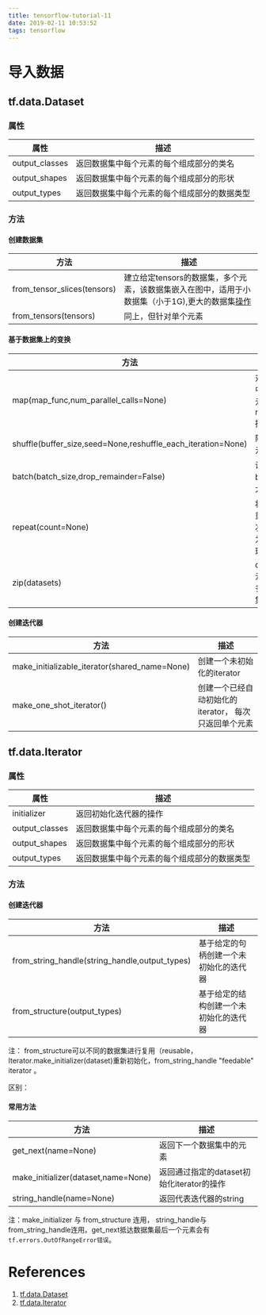 ```yaml
---
title: tensorflow-tutorial-11
date: 2019-02-11 10:53:52
tags: tensorflow
---
```


# 导入数据

## tf.data.Dataset

### 属性

|属性|描述|
|---|---|
|output_classes|返回数据集中每个元素的每个组成部分的类名|
|output_shapes|返回数据集中每个元素的每个组成部分的形状|
|output_types|返回数据集中每个元素的每个组成部分的数据类型|

### 方法

#### 创建数据集

|方法|描述|
|---|---|
|from_tensor_slices(tensors)|建立给定tensors的数据集，多个元素，该数据集嵌入在图中，适用于小数据集（小于1G),更大的数据集[操作](https://www.tensorflow.org/guide/datasets#consuming_numpy_arrays)|
|from_tensors(tensors)|同上，但针对单个元素|

#### 基于数据集上的变换

|方法|描述|
|---|---|
|map(map_func,num_parallel_calls=None)|对数据集中的每个元素执行map_func操作|
|shuffle(buffer_size,seed=None,reshuffle_each_iteration=None)|随机抽取元素|
|batch(batch_size,drop_remainder=False)|设置batch的大小|
|repeat(count=None)|将数据集重复几次，默认为无限循环|
|zip(datasets)|datasets 元组，将多个数据集合并|

#### 创建迭代器

|方法|描述|
|---|---|
|make_initializable_iterator(shared_name=None)|创建一个未初始化的iterator|
|make_one_shot_iterator()|创建一个已经自动初始化的iterator， 每次只返回单个元素|


## tf.data.Iterator

### 属性

|属性|描述|
|---|---|
|initializer|返回初始化迭代器的操作|
|output_classes|返回数据集中每个元素的每个组成部分的类名|
|output_shapes|返回数据集中每个元素的每个组成部分的形状|
|output_types|返回数据集中每个元素的每个组成部分的数据类型|

### 方法

#### 创建迭代器

|方法|描述|
|---|---|
|from_string_handle(string_handle,output_types)|基于给定的句柄创建一个未初始化的迭代器|
|from_structure(output_types)|基于给定的结构创建一个未初始化的迭代器|

注： from_structure可以不同的数据集进行复用（reusable，Iterator.make_initializer(dataset)重新初始化，from_string_handle "feedable" iterator 。

区别：


#### 常用方法

|方法|描述|
|---|---|
|get_next(name=None)|返回下一个数据集中的元素|
|make_initializer(dataset,name=None)|返回通过指定的dataset初始化iterator的操作|
|string_handle(name=None)|返回代表迭代器的string|

注：make_initializer 与 from_structure 连用， string_handle与from_string_handle连用。get_next抵达数据集最后一个元素会有`tf.errors.OutOfRangeError错误`。


# References

1. [tf.data.Dataset](https://tensorflow.google.cn/api_docs/python/tf/data/Dataset#shuffle)
2. [tf.data.Iterator](https://www.tensorflow.org/api_docs/python/tf/data/Iterator)




